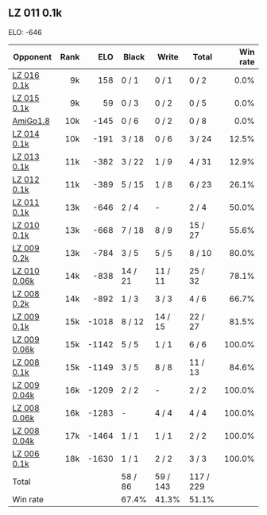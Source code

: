 ## LZ 011 0.1k ##

ELO: -646

Opponent | Rank | ELO | Black | Write | Total | Win rate
---------|-----:|----:|-------|-------|-------|-------:
[LZ 016 0.1k](LZ%20016%200.1k.md) | 9k | 158 | 0 / 1 | 0 / 1 | 0 / 2 | 0.0%
[LZ 015 0.1k](LZ%20015%200.1k.md) | 9k | 59 | 0 / 3 | 0 / 2 | 0 / 5 | 0.0%
[AmiGo1.8](AmiGo1.8.md) | 10k | -145 | 0 / 6 | 0 / 2 | 0 / 8 | 0.0%
[LZ 014 0.1k](LZ%20014%200.1k.md) | 10k | -191 | 3 / 18 | 0 / 6 | 3 / 24 | 12.5%
[LZ 013 0.1k](LZ%20013%200.1k.md) | 11k | -382 | 3 / 22 | 1 / 9 | 4 / 31 | 12.9%
[LZ 012 0.1k](LZ%20012%200.1k.md) | 11k | -389 | 5 / 15 | 1 / 8 | 6 / 23 | 26.1%
[LZ 011 0.1k](LZ%20011%200.1k.md) | 13k | -646 | 2 / 4 | - | 2 / 4 | 50.0%
[LZ 010 0.1k](LZ%20010%200.1k.md) | 13k | -668 | 7 / 18 | 8 / 9 | 15 / 27 | 55.6%
[LZ 009 0.2k](LZ%20009%200.2k.md) | 13k | -784 | 3 / 5 | 5 / 5 | 8 / 10 | 80.0%
[LZ 010 0.06k](LZ%20010%200.06k.md) | 14k | -838 | 14 / 21 | 11 / 11 | 25 / 32 | 78.1%
[LZ 008 0.2k](LZ%20008%200.2k.md) | 14k | -892 | 1 / 3 | 3 / 3 | 4 / 6 | 66.7%
[LZ 009 0.1k](LZ%20009%200.1k.md) | 15k | -1018 | 8 / 12 | 14 / 15 | 22 / 27 | 81.5%
[LZ 009 0.06k](LZ%20009%200.06k.md) | 15k | -1142 | 5 / 5 | 1 / 1 | 6 / 6 | 100.0%
[LZ 008 0.1k](LZ%20008%200.1k.md) | 15k | -1149 | 3 / 5 | 8 / 8 | 11 / 13 | 84.6%
[LZ 009 0.04k](LZ%20009%200.04k.md) | 16k | -1209 | 2 / 2 | - | 2 / 2 | 100.0%
[LZ 008 0.06k](LZ%20008%200.06k.md) | 16k | -1283 | - | 4 / 4 | 4 / 4 | 100.0%
[LZ 008 0.04k](LZ%20008%200.04k.md) | 17k | -1464 | 1 / 1 | 1 / 1 | 2 / 2 | 100.0%
[LZ 006 0.1k](LZ%20006%200.1k.md) | 18k | -1630 | 1 / 1 | 2 / 2 | 3 / 3 | 100.0%
Total | | | 58 / 86 | 59 / 143 | 117 / 229 | 
Win rate| | | 67.4% | 41.3% | 51.1% | 

